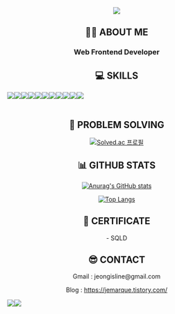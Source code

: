 <div align=center>
<img src="https://capsule-render.vercel.app/api?type=cylinder&color=0:E34C26,10:DA5B0B,30:C6538C,75:3572A5,100:A371F7&height=150&section=header&text=I'm%20Eunseon&fontsize=40" />
<h2>👩‍💻 ABOUT ME</h2>
  <h3>Web Frontend Developer</h3>
  <p></p>
<h2>💻 SKILLS</h1>
<div style="display:flex; flex-direction:row;">
    <img src='https://img.shields.io/badge/JavaScript-F7DF1E?style=for-the-badge&logo=JavaScript&logoColor=white'>
  <img src='https://img.shields.io/badge/React-20232A?style=for-the-badge&logo=react&logoColor=61DAFB'>
  <img src='https://img.shields.io/badge/CSS3-1572B6?style=for-the-badge&logo=css3&logoColor=white'>
  <img src='https://img.shields.io/badge/Sass-CC6699?style=for-the-badge&logo=sass&logoColor=white'>
  <img src='https://img.shields.io/badge/Tailwind_CSS-38B2AC?style=for-the-badge&logo=tailwind-css&logoColor=white'>
  <img src='https://img.shields.io/badge/styled--components-DB7093?style=for-the-badge&logo=styled-components&logoColor=white'>
  <img src='https://img.shields.io/badge/Redux-593D88?style=for-the-badge&logo=redux&logoColor=white'>
  <img src='https://img.shields.io/badge/Python-3776AB?style=for-the-badge&logo=python&logoColor=white'>
  <img src='https://img.shields.io/badge/GIT-E44C30?style=for-the-badge&logo=git&logoColor=white'>
  <img src='https://img.shields.io/badge/Notion-%23000000.svg?style=for-the-badge&logo=notion&logoColor=white'>
  <img src='https://img.shields.io/badge/Figma-F24E1E?style=for-the-badge&logo=figma&logoColor=white'>
</div>
<br/>

<h2>🚩 PROBLEM SOLVING</h2>

[![Solved.ac
프로필](http://mazassumnida.wtf/api/v2/generate_badge?boj=sseon21)](https://solved.ac/sseon21)

<h2>📊 GITHUB STATS</h2>

[![Anurag's GitHub stats](https://github-readme-stats.vercel.app/api?username=seon318)](https://github.com/anuraghazra/github-readme-stats)

[![Top Langs](https://github-readme-stats.vercel.app/api/top-langs/?username=seon318)](https://github.com/anuraghazra/github-readme-stats)

<h2>🔖 CERTIFICATE</h2>
- SQLD

<h2>😎 CONTACT</h2>
<p>Gmail : jeongisline@gmail.com</p>
<p>Blog : <a href='https://jemarque.tistory.com/'>https://jemarque.tistory.com/</a></p>
<div style="display:flex; flex-direction:row;">
  <a href='https://www.instagram.com/definition_of_seon?igsh=MWx4MWhzbmJwd3QxMg%3D%3D&utm_source=qr'> <img src='https://img.shields.io/badge/Instagram-E4405F?style=for-the-badge&logo=instagram&logoColor=white'> </a>
  <a href='https://youtube.com/@user-hb4ih8sz3d?si=YPIa5QCRtw7TztF_'> <img src='https://img.shields.io/badge/YouTube-FF0000?style=for-the-badge&logo=youtube&logoColor=white'></a>
</div>
